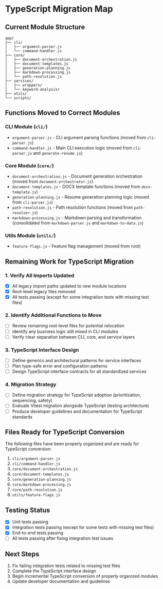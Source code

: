 # TypeScript Migration Map

## Current Module Structure

```
app/
├── cli/
│   ├── argument-parser.js
│   └── command-handler.js
├── core/
│   ├── document-orchestration.js
│   ├── document-templates.js
│   ├── generation-planning.js
│   ├── markdown-processing.js
│   └── path-resolution.js
├── services/
│   ├── wrappers/
│   └── keyword-analysis/
├── utils/
└── scripts/
```

## Functions Moved to Correct Modules

### CLI Module (`cli/`)
- `argument-parser.js` - CLI argument parsing functions (moved from `cli-parser.js`)
- `command-handler.js` - Main CLI execution logic (moved from `cli-parser.js` and `generate-resume.js`)

### Core Module (`core/`)
- `document-orchestration.js` - Document generation orchestration (moved from `document-orchestrator.js`)
- `document-templates.js` - DOCX template functions (moved from `docx-template.js`)
- `generation-planning.js` - Resume generation planning logic (moved from `cli-parser.js`)
- `path-resolution.js` - Path resolution functions (moved from `path-resolver.js`)
- `markdown-processing.js` - Markdown parsing and transformation (consolidated from `markdown-parser.js` and `markdown-to-data.js`)

### Utils Module (`utils/`)
- `feature-flags.js` - Feature flag management (moved from root)

## Remaining Work for TypeScript Migration

### 1. Verify All Imports Updated
- [x] All legacy import paths updated to new module locations
- [x] Root-level legacy files removed
- [x] All tests passing (except for some integration tests with missing test files)

### 2. Identify Additional Functions to Move
- [ ] Review remaining root-level files for potential relocation
- [ ] Identify any business logic still mixed in CLI modules
- [ ] Verify clear separation between CLI, core, and service layers

### 3. TypeScript Interface Design
- [ ] Define generics and architectural patterns for service interfaces
- [ ] Plan type-safe error and configuration patterns
- [ ] Design TypeScript interface contracts for all standardized services

### 4. Migration Strategy
- [ ] Define migration strategy for TypeScript adoption (prioritization, sequencing, safety)
- [ ] Evaluate Vitest migration alongside TypeScript (testing architecture)
- [ ] Produce developer guidelines and documentation for TypeScript standards

## Files Ready for TypeScript Conversion

The following files have been properly organized and are ready for TypeScript conversion:

1. `cli/argument-parser.js`
2. `cli/command-handler.js`
3. `core/document-orchestration.js`
4. `core/document-templates.js`
5. `core/generation-planning.js`
6. `core/markdown-processing.js`
7. `core/path-resolution.js`
8. `utils/feature-flags.js`

## Testing Status

- [x] Unit tests passing
- [x] Integration tests passing (except for some tests with missing test files)
- [x] End-to-end tests passing
- [ ] All tests passing after fixing integration test issues

## Next Steps

1. Fix failing integration tests related to missing test files
2. Complete the TypeScript interface design
3. Begin incremental TypeScript conversion of properly organized modules
4. Update developer documentation and guidelines
